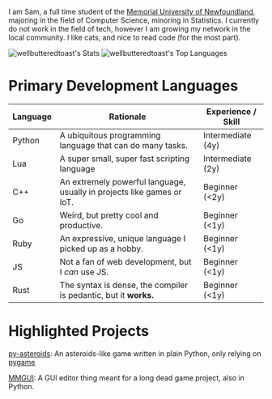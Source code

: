 I am Sam, a full time student of the [Memorial University of Newfoundland](https://mun.ca), majoring in the field of Computer Science, minoring in Statistics. I currently do not work in the field of tech, however I am growing my network in the local community. I like cats, and nice to read code (for the most part).


![wellbutteredtoast's Stats](https://github-readme-stats.vercel.app/api?username=wellbutteredtoast&theme=react&show_icons=true&hide_border=true&count_private=true)
![wellbutteredtoast's Top Languages](https://github-readme-stats.vercel.app/api/top-langs/?username=wellbutteredtoast&theme=react&show_icons=true&hide_border=true&layout=compact)

# Primary Development Languages

| Language | Rationale | Experience / Skill |
| -------- | --------- | ------------------ |
| Python   | A ubiquitous programming language that can do many tasks. | Intermediate (4y) |
| Lua | A super small, super fast scripting language | Intermediate (2y) |
| C++ | An extremely powerful language, usually in projects like games or IoT. | Beginner (<2y) |
| Go | Weird, but pretty cool and productive. | Beginner (<1y) |
| Ruby | An expressive, unique language I picked up as a hobby. | Beginner (<1y) |
| JS | Not a fan of web development, but I *can* use JS. | Beginner (<1y) |
| Rust | The syntax is dense, the compiler is pedantic, but it **works.** | Beginner (<1y) |

<!--
## [Python](https://www.python.org/)

My most proficient programming language by years of experience is Python. I started learning Python in my spare time during the lockdowns of 2020. I use it primarily for small projects and LeetCode problems, and occasional game development prototypes in [pygame-ce](https://pyga.me). Python is also the language I primarily use on campus. 

For me; Python is a productive language because of how quickly I can spin up a solution without needing to worry to much about static types or a rigid syntax like C++, Rust, among others. It's also fairly fast for an interpreted language, providing rather rapid solutions for most of my day to day issues or problems.

## [Go](https://go.dev)

Go is an interesting language, it's got the "you're in control" feeling of C and C++ but with the batteries-included power of many other languages. Go just works for me, its concurrency has been a game-changer in some of my yet-to-be-published projects. Alongisde Rust and some other newer lower level language, I can see Go being hailed in the future as one of **the** languages to know and master to work in tech.

<!-- ## [Java](https://www.java.com/en/) / [Kotlin](https://kotlinlang.org/)

I will say it, I do not like working with Java. I find its syntax verbose and agonizing, I'll continue to use it considering some big tools are reliant on it. Kotlin is better in terms of syntax, most of the time. At the end of the day these langauges are both fine, productive languages, but I've personally found Java to be a headache and Kotlin to be a slight breath of fresh air when using the JVM.

## [C++ / C](https://en.cppreference.com/w/)

C++ is a powerful language, and it was quite the step up from Python when I started learning C++. I'm learning C++ because of its use in all parts of software development, from applications to game engines to low level systems like the Windows Kernel and many embedded devices and IoT systems around the world. I also tinker with graphics and game development in C++, but as of the time of writing of this I don't have anything that is worth sharing (yet).

## [Rust](https://www.rust-lang.org/)

Rust is the newest language in my repetoire. Being a bit more dense than C++, and having a more pedantic compilation system. Rust is insanely fast, and extremely powerful. I believe that when it comes to level and secure systems, Rust is the future in my opinion. I will continue to use both C++ *and* Rust for the forseeable future.

## [Bash](https://www.gnu.org/software/bash/manual/bash.html)

Bash is a really helpful language for working in a UNIX environment, such as a Linux server, or my Mac that I carry with me. Bash is quirky, and helpful when doing shell shenanigans. I wouldn't exactly use it for anything *big*, but small utilities that are quickly pulled together is what I use it for most, also Python [(venv)](https://docs.python.org/3/library/venv.html) environments, which are really helpful.
-->
# Highlighted Projects

[py-asteroids](https://github.com/wellbutteredtoast/pysteroids): An asteroids-like game written in plain Python, only relying on [pygame](https://pyga.me)

[MMGUI](https://github.com/wellbutteredtoast/mmgui): A GUI editor thing meant for a long dead game project, also in Python.

